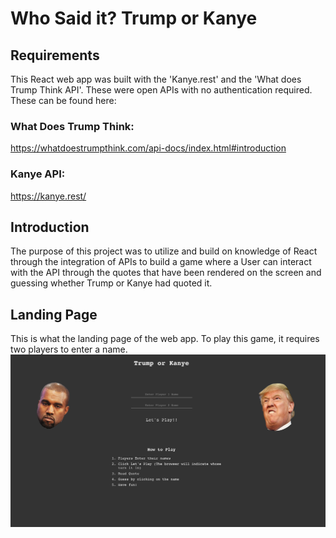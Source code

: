 # Who Said it? Trump or Kanye

## Requirements

This React web app was built with the 'Kanye.rest' and the 'What does Trump Think API'. These were open APIs with no authentication required. These can be found here:

### What Does Trump Think:

https://whatdoestrumpthink.com/api-docs/index.html#introduction

### Kanye API:

https://kanye.rest/

## Introduction

The purpose of this project was to utilize and build on knowledge of React through the integration of APIs to build a game where a User can interact with the API through the quotes that have been rendered on the screen and guessing whether Trump or Kanye had quoted it.

## Landing Page

This is what the landing page of the web app. To play this game, it requires two players to enter a name.
![alt text](readme_images/landing.png)
